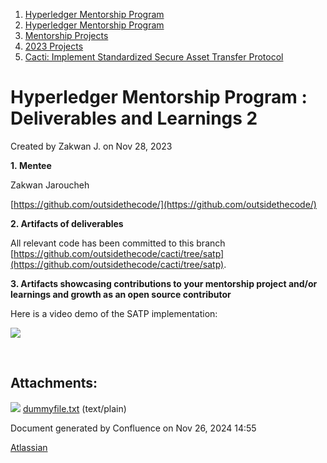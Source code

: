 1. [Hyperledger Mentorship Program](index.html)
2. [Hyperledger Mentorship Program](Hyperledger-Mentorship-Program_21954571.html)
3. [Mentorship Projects](Mentorship-Projects_21954604.html)
4. [2023 Projects](2023-Projects_21954865.html)
5. [Cacti: Implement Standardized Secure Asset Transfer Protocol](21959674.html)

# Hyperledger Mentorship Program : Deliverables and Learnings 2

Created by Zakwan J. on Nov 28, 2023

**1. Mentee**

Zakwan Jaroucheh

[https://github.com/outsidethecode/](https://github.com/outsidethecode/)

**2. Artifacts of deliverables**

All relevant code has been committed to this branch [https://github.com/outsidethecode/cacti/tree/satp](https://github.com/outsidethecode/cacti/tree/satp).

**3. Artifacts showcasing contributions to your mentorship project and/or learnings and growth as an open source contributor**

Here is a video demo of the SATP implementation: 

![](plugins/servlet/confluence/placeholder/unknown-attachment)

 

## Attachments:

![](images/icons/bullet_blue.gif) [dummyfile.txt](attachments/21960452/21968212.txt) (text/plain)

Document generated by Confluence on Nov 26, 2024 14:55

[Atlassian](http://www.atlassian.com/)
